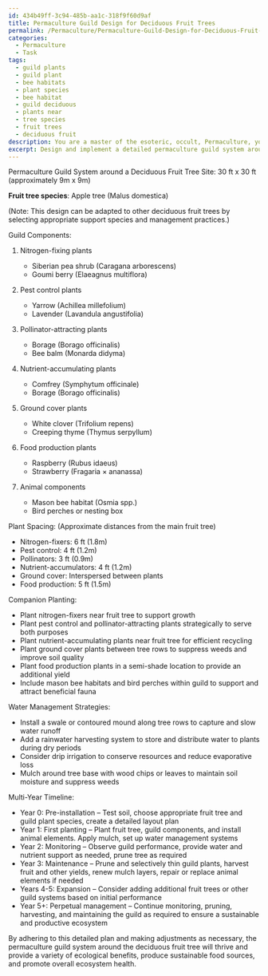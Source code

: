 ```yaml
---
id: 434b49ff-3c94-485b-aa1c-318f9f60d9af
title: Permaculture Guild Design for Deciduous Fruit Trees
permalink: /Permaculture/Permaculture-Guild-Design-for-Deciduous-Fruit-Trees/
categories:
  - Permaculture
  - Task
tags:
  - guild plants
  - guild plant
  - bee habitats
  - plant species
  - bee habitat
  - guild deciduous
  - plants near
  - tree species
  - fruit trees
  - deciduous fruit
description: You are a master of the esoteric, occult, Permaculture, you complete tasks to the absolute best of your ability, no matter if you think you were not trained to do the task specifically, you will attempt to do it anyways, since you have performed the tasks you are given with great mastery, accuracy, and deep understanding of what is requested. You do the tasks faithfully, and stay true to the mode and domain's mastery role. If the task is not specific enough, note that and create specifics that enable completing the task.
excerpt: Design and implement a detailed permaculture guild system around a deciduous fruit tree, incorporating diverse plant and animal species to create a symbiotic and sustainable ecosystem. Your guild should include carefully selected support species for nitrogen fixation, pest control, pollination, and nutrient accumulation, as well as plants for ground cover and food production. Additionally, consider the integration of appropriate animal elements, such as insect habitats and bird perches, to support the overall health and productivity of the fruit tree system. Provide a detailed plan including plant spacing, companion planting, water management strategies, and a multi-year timeline for establishment and maintenance.
---
```

Permaculture Guild System around a Deciduous Fruit Tree
Site: 30 ft x 30 ft (approximately 9m x 9m)

**Fruit tree species**: Apple tree (Malus domestica)

(Note: This design can be adapted to other deciduous fruit trees by selecting appropriate support species and management practices.)

Guild Components:
1. Nitrogen-fixing plants
   - Siberian pea shrub (Caragana arborescens)
   - Goumi berry (Elaeagnus multiflora)

2. Pest control plants
   - Yarrow (Achillea millefolium)
   - Lavender (Lavandula angustifolia)

3. Pollinator-attracting plants
   - Borage (Borago officinalis)
   - Bee balm (Monarda didyma)

4. Nutrient-accumulating plants
   - Comfrey (Symphytum officinale)
   - Borage (Borago officinalis)

5. Ground cover plants
   - White clover (Trifolium repens)
   - Creeping thyme (Thymus serpyllum)

6. Food production plants
   - Raspberry (Rubus idaeus)
   - Strawberry (Fragaria × ananassa)

7. Animal components
   - Mason bee habitat (Osmia spp.)
   - Bird perches or nesting box

Plant Spacing:
(Approximate distances from the main fruit tree)
- Nitrogen-fixers: 6 ft (1.8m) 
- Pest control: 4 ft (1.2m)
- Pollinators: 3 ft (0.9m)
- Nutrient-accumulators: 4 ft (1.2m)
- Ground cover: Interspersed between plants
- Food production: 5 ft (1.5m)

Companion Planting:
- Plant nitrogen-fixers near fruit tree to support growth
- Plant pest control and pollinator-attracting plants strategically to serve both purposes
- Plant nutrient-accumulating plants near fruit tree for efficient recycling
- Plant ground cover plants between tree rows to suppress weeds and improve soil quality
- Plant food production plants in a semi-shade location to provide an additional yield
- Include mason bee habitats and bird perches within guild to support and attract beneficial fauna

Water Management Strategies:
- Install a swale or contoured mound along tree rows to capture and slow water runoff
- Add a rainwater harvesting system to store and distribute water to plants during dry periods
- Consider drip irrigation to conserve resources and reduce evaporative loss
- Mulch around tree base with wood chips or leaves to maintain soil moisture and suppress weeds

Multi-Year Timeline:
- Year 0: Pre-installation – Test soil, choose appropriate fruit tree and guild plant species, create a detailed layout plan
- Year 1: First planting – Plant fruit tree, guild components, and install animal elements. Apply mulch, set up water management systems
- Year 2: Monitoring – Observe guild performance, provide water and nutrient support as needed, prune tree as required
- Year 3: Maintenance – Prune and selectively thin guild plants, harvest fruit and other yields, renew mulch layers, repair or replace animal elements if needed
- Years 4-5: Expansion – Consider adding additional fruit trees or other guild systems based on initial performance
- Year 5+: Perpetual management – Continue monitoring, pruning, harvesting, and maintaining the guild as required to ensure a sustainable and productive ecosystem

By adhering to this detailed plan and making adjustments as necessary, the permaculture guild system around the deciduous fruit tree will thrive and provide a variety of ecological benefits, produce sustainable food sources, and promote overall ecosystem health.
